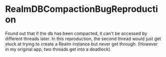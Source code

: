 # RealmDBCompactionBugReproduction

Found out that if the db has been compacted, it can't be accessed by different threads later.
In this reproduction, the second thread would just get stuck at trying to create a Realm instance but never get through.
(However in my original app, two threads get into a deadlock).

